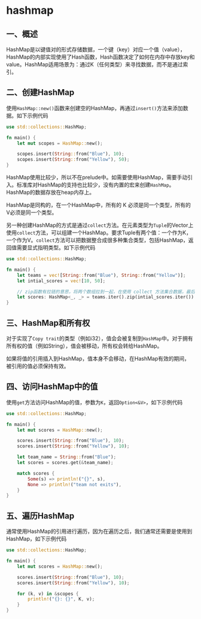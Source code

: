 # hashmap

## 一、概述

HashMap是以键值对的形式存储数据，一个键（key）对应一个值（value），HashMap的内部实现使用了Hash函数，Hash函数决定了如何在内存中存放key和value。HashMap适用场景为：通过K（任何类型）来寻找数据，而不是通过索引。

## 二、创建HashMap

使用`HashMap::new()`函数来创建空的HashMap，再通过`insert()`方法来添加数据。如下示例代码

```rust
use std::collections::HashMap;

fn main() {
    let mut scopes = HashMap::new();

    scopes.insert(String::from("Blue"), 10);
    scopes.insert(String::from("Yellow"), 50);
}
```

HashMap使用比较少，所以不在prelude中。如需要使用HashMap，需要手动引入。标准库对HashMap的支持也比较少，没有内置的宏来创建`HashMap`。HashMap的数据存放在heap内存上。

HashMap是同构的，在一个HashMap中，所有的 K 必须是同一个类型，所有的 V必须是同一个类型。

另一种创建HashMap的方式是通过`collect`方法。在元素类型为`Tuple`的Vector上使用`collect`方法，可以组建一个HashMap。要求Tuple有两个值：一个作为K，一个作为V。`collect`方法可以把数据整合成很多种集合类型，包括HashMap，返回值需要显式指明类型。如下示例代码

```rust
use std::collections::HashMap;

fn main() {
    let teams = vec![String::from("Blue"), String::from("Yellow")];
    let intial_scores = vec![10, 50];

    // zip函数有拉链的意思，将两个数组拉到一起，在使用 collect 方法集合数据，最后指定生成的集合数据为 HashMap
    let scores: HashMap<_, _> = teams.iter().zip(intial_scores.iter()).collect();
}
```

## 三、HashMap和所有权

对于实现了`Copy trait`的类型（例如i32），值会会被复制到`HashMap`中。对于拥有所有权的值（例如String），值会被移动，所有权会转给HashMap。

如果将值的引用插入到HashMap，值本身不会移动，在HashMap有效的期间，被引用的值必须保持有效。

## 四、访问HashMap中的值

使用`get`方法访问HashMap的值，参数为`K`，返回`Option<&V>`，如下示例代码

```Rust
use std::collections::HashMap;

fn main() {
    let mut scores = HashMap::new();

    scores.insert(String::from("Blue"), 10);
    scores.insert(String::from("Yellow"), 10);

    let team_name = String::from("Blue");
    let scores = scores.get(&team_name);

    match scores {
        Some(s) => println!("{}", s),
        None => println!("team not exits"),
    }
}
```

## 五、遍历HashMap

通常使用HashMap的引用进行遍历，因为在遍历之后，我们通常还需要是使用到HashMap，如下示例代码

```Rust
use std::collections::HashMap;

fn main() {
    let mut scores = HashMap::new();

    scores.insert(String::from("Blue"), 10);
    scores.insert(String::from("Yellow"), 10);

    for (k, v) in &scopes {
        println!("{}: {}", K, v);
    }
}
```
